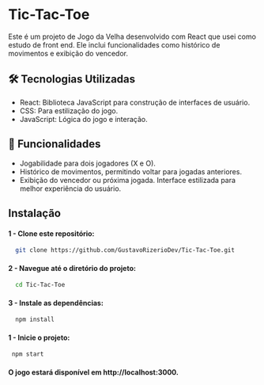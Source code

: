 # Tic-Tac-Toe

Este é um projeto de Jogo da Velha desenvolvido com React que usei como estudo de front end. Ele inclui funcionalidades como histórico de movimentos e exibição do vencedor.

## 🛠️ Tecnologias Utilizadas
- React: Biblioteca JavaScript para construção de interfaces de usuário.
- CSS: Para estilização do jogo.
- JavaScript: Lógica do jogo e interação.


## 🚀 Funcionalidades
- Jogabilidade para dois jogadores (X e O).
- Histórico de movimentos, permitindo voltar para jogadas anteriores.
- Exibição do vencedor ou próxima jogada.
Interface estilizada para melhor experiência do usuário.

## Instalação

#### 1 - Clone este repositório:
```bash
  git clone https://github.com/GustavoRizerioDev/Tic-Tac-Toe.git
```
#### 2 - Navegue até o diretório do projeto:
```bash
  cd Tic-Tac-Toe

```
#### 3 - Instale as dependências:
```bash
  npm install

```

#### 1 - Inicie o projeto:
```bash
 npm start
```

#### O jogo estará disponível em http://localhost:3000.
